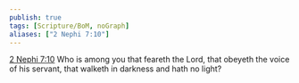 ```yaml
---
publish: true
tags: [Scripture/BoM, noGraph]
aliases: ["2 Nephi 7:10"]
---
```

[2 Nephi 7:10](https://churchofjesuschrist.org/study/scriptures/bofm/2-ne/7?lang=eng&id=p10#p10) Who is among you that feareth the Lord, that obeyeth the voice of his servant, that walketh in darkness and hath no light?
